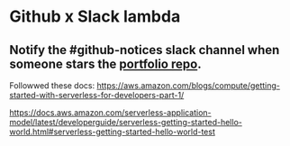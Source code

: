 # Github x Slack lambda

## Notify the #github-notices slack channel when someone stars the [portfolio repo](https://github.com/madamot/portfolio).

Followwed these docs: https://aws.amazon.com/blogs/compute/getting-started-with-serverless-for-developers-part-1/

https://docs.aws.amazon.com/serverless-application-model/latest/developerguide/serverless-getting-started-hello-world.html#serverless-getting-started-hello-world-test
